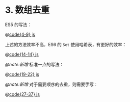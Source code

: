 # 3. 数组去重

ES5 的写法：

@[code{4-9} js](./src/03-array-de-duplication.js)

上述的方法效率不高，ES6 的 `Set` 使用哈希表，有更好的效率：

@[code{14-14} js](./src/03-array-de-duplication.js)

*@note:新增* 标准一点的写法：

@[code{19-22} js](./src/03-array-de-duplication.js)

*@note:新增* 对于需要顺序的去重，则需要手写：

@[code{27-37} js](./src/03-array-de-duplication.js)
